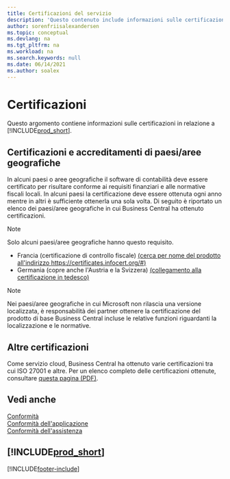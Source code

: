 ```yaml
---
title: Certificazioni del servizio
description: 'Questo contenuto include informazioni sulle certificazioni in relazione a Business Central, ad esempio certificazioni e accreditamenti specifici per area geografica.'
author: sorenfriisalexandersen
ms.topic: conceptual
ms.devlang: na
ms.tgt_pltfrm: na
ms.workload: na
ms.search.keywords: null
ms.date: 06/14/2021
ms.author: soalex
---
```

# <a name="certifications"></a>Certificazioni

Questo argomento contiene informazioni sulle certificazioni in relazione a [!INCLUDE[prod_short](../includes/prod_short.md)].  

## <a name="countryregion-specific-certifications-and-accreditations"></a>Certificazioni e accreditamenti di paesi/aree geografiche

In alcuni paesi o aree geografiche il software di contabilità deve essere certificato per risultare conforme ai requisiti finanziari e alle normative fiscali locali. In alcuni paesi la certificazione deve essere ottenuta ogni anno mentre in altri è sufficiente ottenerla una sola volta. Di seguito è riportato un elenco dei paesi/aree geografiche in cui Business Central ha ottenuto certificazioni.

> [!NOTE]
> Solo alcuni paesi/aree geografiche hanno questo requisito.

- Francia (certificazione di controllo fiscale) [(cerca per nome del prodotto all'indirizzo https://certificates.infocert.org/#)](https://certificates.infocert.org/#)  
- Germania (copre anche l'Austria e la Svizzera) [(collegamento alla certificazione in tedesco)](https://www.bdo.de/de-de/themen/softwarebescheinungen/bdo/microsoft-dynamics-365-business-central)  

> [!NOTE]  
> Nei paesi/aree geografiche in cui Microsoft non rilascia una versione localizzata, è responsabilità dei partner ottenere la certificazione del prodotto di base Business Central incluse le relative funzioni riguardanti la localizzazione e le normative.

## <a name="other-certifications"></a>Altre certificazioni

Come servizio cloud, Business Central ha ottenuto varie certificazioni tra cui ISO 27001 e altre. Per un elenco completo delle certificazioni ottenute, consultare [questa pagina (PDF)](https://aka.ms/d365-compliance-list).

## <a name="see-also"></a>Vedi anche

[Conformità](compliance-overview.md)  
[Conformità dell'applicazione](compliance-application-compliance.md)  
[Conformità dell'assistenza](compliance-service-compliance.md)  

## [!INCLUDE[prod_short](../includes/free_trial_md.md)]  


[!INCLUDE[footer-include](../includes/footer-banner.md)]
